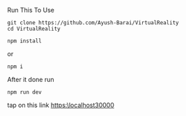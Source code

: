Run This To Use
```
git clone https://github.com/Ayush-Barai/VirtualReality
cd VirtualReality
```
```
npm install
 ```
or 
```
npm i
```

After it done run 
```
npm run dev
 ``` 

tap on this link
[https:\\localhost30000](https://localhost:30000
)
